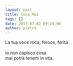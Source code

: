 ```yaml
---
layout: post
title: Cosa Mai
tags: []
date: 2017-07-02 09:24:00
author: pietro
---
```

La tua voce roca, feroce, ferita<br/><br/>io non capisco cosa<br/>mai potrà tenerti in vita.
